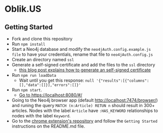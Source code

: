 # Oblik.US

## Getting Started
- Fork and clone this repository
- Run `npm install`
- Start a Neo4j database and modify the `neo4jAuth.config.example.js file` to have your credentials, rename that file to `neo4jAuth.config.js`
- Create an directory named `ssl`
- Generate a self-signed certificate and add the files to the `ssl` directory
  - [this blog post explains how to generate an self-signed certificate](https://matoski.com/article/node-express-generate-ssl/)
- Run `npm run loadData`
  - Wait until you get this response: `null '{"results":[{"columns":[],"data":[]}],"errors":[]}'`
- Run `npm start`.
  - [Go to https://localhost:8080/#/](https://localhost:8080/#/)
- Going to the Neo4j browser app (default [http://localhost:7474/browser/](http://localhost:7474/browser/)) and runing the query `MATCH (n:Article) RETUN n` should result in 300+ articles. Nodes with the label `Article` have `:HAS_KEYWORD` relationships to nodes with the label `Keyword`.
- Go to the [chrome extension's repository](https://github.com/OblikUs/chrome_extension) and follow the `Getting Started` instructions on the README.md file.
